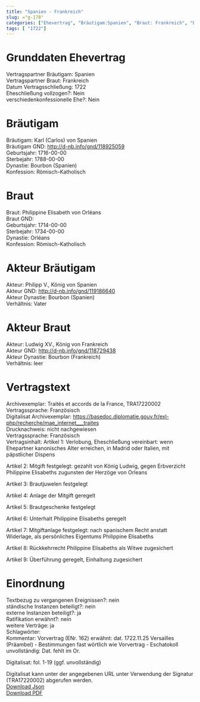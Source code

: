 ```yaml
---
title: "Spanien - Frankreich"
slug: ="g-178"
categories: ["Ehevertrag", "Bräutigam:Spanien", "Braut: Frankreich", "Eheschließung vollzogen?:Nein", "verschiedenkonfessionelle Ehe?:Nein", "Dynastie Bräutigam:Bourbon (Spanien)", "Akteur Bräutigam:Philipp V., König von Spanien", "Akteur Braut:Ludwig XV., König von Frankreich", "Textbezug?:nein", "Ständisch?:nein", "Ratifikation?:nein", "Sonstiges?:ja", "Bräutigam:Spanien", "Braut: Frankreich"]
tags: [ "1722"]
---
```

<!--more-->

# Grunddaten Ehevertrag

Vertragspartner Bräutigam: Spanien<br>
Vertragspartner Braut: Frankreich<br>
Datum Vertragsschließung: 1722<br>
Eheschließung vollzogen?: Nein<br>
verschiedenkonfessionelle Ehe?: Nein<br>
# Bräutigam

Bräutigam: Karl (Carlos) von Spanien<br>
Bräutigam GND: http://d-nb.info/gnd/118925059<br>
Geburtsjahr: 1716-00-00<br>
Sterbejahr: 1788-00-00<br>
Dynastie: Bourbon (Spanien)<br>
Konfession: Römisch-Katholisch<br>
# Braut

Braut: Philippine Elisabeth von Orléans<br>
Braut GND: <br>
Geburtsjahr: 1714-00-00<br>
Sterbejahr: 1734-00-00<br>
Dynastie: Orléans<br>
Konfession: Römisch-Katholisch<br>
# Akteur Bräutigam

Akteur: Philipp V., König von Spanien<br>
Akteur GND: http://d-nb.info/gnd/119186640<br>
Akteur Dynastie: Bourbon (Spanien)<br>
Verhältnis: Vater<br>
# Akteur Braut

Akteur: Ludwig XV., König von Frankreich<br>
Akteur GND: http://d-nb.info/gnd/118729438<br>
Akteur Dynastie: Bourbon (Frankreich)<br>
Verhältnis: leer<br>
# Vertragstext

Archivexemplar: Traités et accords de la France, TRA17220002<br>
Vertragssprache: Französisch<br>
Digitalisat Archivexemplar: https://basedoc.diplomatie.gouv.fr/exl-php/recherche/mae_internet___traites<br>
Drucknachweis: nicht nachgewiesen<br>
Vertragssprache: Französisch<br>
Vertragsinhalt: Artikel 1: Verlobung, Eheschließung vereinbart: wenn Ehepartner kanonisches Alter erreichen, in Madrid oder Italien, mit päpstlicher Dispens

Artikel 2: Mitgift festgelegt: gezahlt von König Ludwig, gegen Erbverzicht Philippine Elisabeths zugunsten der Herzöge von Orleans

Artikel 3: Brautjuwelen festgelegt

Artikel 4: Anlage der Mitgift geregelt

Artikel 5: Brautgeschenke festgelegt

Artikel 6: Unterhalt Philippine Elisabeths geregelt

Artikel 7: Mitgiftanlage festgelegt: nach spanischem Recht anstatt Widerlage, als persönliches Eigentums Philippine Elisabeths

Artikel 8: Rückkehrrecht Philippine Elisabeths als Witwe zugesichert

Artikel 9: Überführung geregelt, Einhaltung zugesichert<br>
# Einordnung

Textbezug zu vergangenen Ereignissen?: nein<br>
ständische Instanzen beteiligt?: nein<br>
externe Instanzen beteiligt?: ja<br>
Ratifikation erwähnt?: nein<br>
weitere Verträge: ja<br>
Schlagwörter: <br>
Kommentar: Vorvertrag (ENr. 162) erwähnt: dat. 1722.11.25 Versailles (Präambel) - Bestimmungen fast wörtlich wie Vorvertrag - Eschatokoll unvollständig: Dat. fehlt im Or.

Digitalisat: fol. 1-19 (ggf. unvollständig)

Digitalisat kann unter der angegebenen URL unter Verwendung der Signatur (TRA17220002) abgerufen werden.<br>
[Download Json](/vertraege/vertrag-178.json)<br>
[Download PDF](/vertraege/v13.pdf)